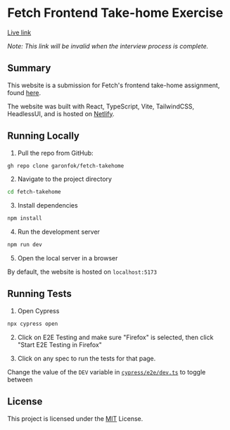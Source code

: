 # Fetch Frontend Take-home Exercise

[Live link](https://bright-starlight-9f4a7b.netlify.app)

_Note: This link will be invalid when the interview process is complete._

## Summary

This website is a submission for Fetch's frontend take-home assignment, found [here](https://frontend-take-home.fetch.com/).

The website was built with React, TypeScript, Vite, TailwindCSS, HeadlessUI, and is hosted on [Netlify](https://www.netlify.com/).

## Running Locally

1. Pull the repo from GitHub:

```bash
gh repo clone garonfok/fetch-takehome
```

2. Navigate to the project directory

```bash
cd fetch-takehome
```

3. Install dependencies

```bash
npm install
```

4. Run the development server

```bash
npm run dev
```

5. Open the local server in a browser

By default, the website is hosted on `localhost:5173`

## Running Tests

1. Open Cypress

```bash
npx cypress open
```

2. Click on E2E Testing and make sure "Firefox" is selected, then click "Start E2E Testing in Firefox"

3. Click on any spec to run the tests for that page.

Change the value of the `DEV` variable in [`cypress/e2e/dev.ts`](cypress/e2e/dev.ts) to toggle between

## License

This project is licensed under the [MIT](/LICENSE) License.
